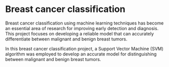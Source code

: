 # Breast cancer classification

Breast cancer classification using machine learning techniques has become an essential area of research for improving early detection and diagnosis. This project focuses on developing a reliable model that can accurately differentiate between malignant and benign breast tumors.

In this breast cancer classification project, a Support Vector Machine (SVM) algorithm was employed to develop an accurate model for distinguishing between malignant and benign breast tumors.
